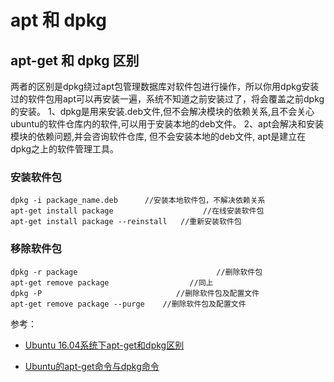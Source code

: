 # apt 和 dpkg

## apt-get 和 dpkg 区别

两者的区别是dpkg绕过apt包管理数据库对软件包进行操作，所以你用dpkg安装过的软件包用apt可以再安装一遍，系统不知道之前安装过了，将会覆盖之前dpkg的安装。
1、dpkg是用来安装.deb文件,但不会解决模块的依赖关系,且不会关心ubuntu的软件仓库内的软件,可以用于安装本地的deb文件。
2、apt会解决和安装模块的依赖问题,并会咨询软件仓库, 但不会安装本地的deb文件, apt是建立在dpkg之上的软件管理工具。

### 安装软件包

```shell
dpkg -i package_name.deb      //安装本地软件包，不解决依赖关系
apt-get install package                    //在线安装软件包
apt-get install package --reinstall   //重新安装软件包
```

### 移除软件包

```shell
dpkg -r package                               //删除软件包
apt-get remove package                  //同上
dpkg -P                              //删除软件包及配置文件
apt-get remove package --purge    //删除软件包及配置文件
```

参考：

- [Ubuntu 16.04系统下apt-get和dpkg区别](https://www.cnblogs.com/wenzheshen/p/6558493.html)

- [Ubuntu的apt-get命令与dpkg命令](https://blog.csdn.net/ycq521131/article/details/80150673)